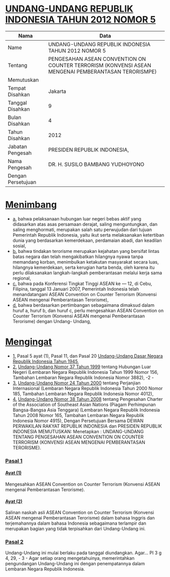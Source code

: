 # [UNDANG-UNDANG REPUBLIK INDONESIA TAHUN 2012 NOMOR 5](http://example.org/legal/peraturan/uu/2012/5)

| Nama | Data |
| ------ | ----- |
|Name|UNDANG-UNDANG REPUBLIK INDONESIA TAHUN 2012 NOMOR 5|
|Tentang| PENGESAHAN ASEAN CONVENTION ON COUNTER TERRORISM (KONVENSI ASEAN MENGENAI PEMBERANTASAN TERORISMPE)|
|Memutuskan||
|Tempat Disahkan|Jakarta|
|Tanggal Disahkan|9|
|Bulan Disahkan|4|
|Tahun Disahkan|2012|
|Jabatan Pengesah|PRESIDEN REPUBLIK INDONESIA,|
|Nama Pengesah|DR. H. SUSILO BAMBANG YUDHOYONO|
|Dengan Persetujuan||
# [Menimbang](http://example.org/legal/peraturan/uu/2012/5/menimbang)

* [a.](http://example.org/legal/peraturan/uu/2012/5/menimbang/huruf/a) bahwa pelaksanaan hubungan luar negeri bebas aktif yang didasarkan atas asas persamaan derajat, saling menguntungkan, dan saling menghormati, merupakan salah satu perwujudan dari tujuan Pemerintah Republik Indonesia, yaitu ikut serta melaksanakan ketertiban dunia yang berdasarkan kemerdekaan, perdamaian abadi, dan keadilan sosial,
* [b.](http://example.org/legal/peraturan/uu/2012/5/menimbang/huruf/b) bahwa tindakan terorisme merupakan kejahatan yang bersifat lintas batas negara dan telah mengakibatkan hilangnya nyawa tanpa memandang korban, menimbulkan ketakutan masyarakat secara luas, hilangnya kemerdekaan, serta kerugian harta benda, oleh karena itu perlu dilaksanakan langkah-langkah pemberantasan melalui kerja sama regional,
* [c.](http://example.org/legal/peraturan/uu/2012/5/menimbang/huruf/c) bahwa pada Konferensi Tingkat Tinggi ASEAN ke — 12, di Cebu, Filipina, tanggal 13 Januari 2007, Pemerintah Indonesia telah menandatangani ASEAN Convention on Counter Terrorism (Konvensi ASEAN mengenai Pemberantasan Terorisme),
* [d.](http://example.org/legal/peraturan/uu/2012/5/menimbang/huruf/d) bahwa berdasarkan pertimbangan sebagaimana dimaksud dalam huruf a, huruf b, dan huruf c, perlu mengesahkan ASEAN Convention on Counter Terrorism (Konvensi ASEAN mengenai Pemberantasan Terorisme) dengan Undang- Undang,
# [Mengingat](http://example.org/legal/peraturan/uu/2012/5/mengingat)

* [1.](http://example.org/legal/peraturan/uu/2012/5/mengingat/huruf/0001) Pasal 5 ayat (1), Pasal 11, dan Pasal 20 [Undang-Undang Dasar Negara Republik Indonesia Tahun 1945](http://example.org/legal/peraturan/uu),
* [2.](http://example.org/legal/peraturan/uu/2012/5/mengingat/huruf/0002) [Undang-Undang Nomor 37 Tahun 1999](http://example.org/legal/peraturan/uu/1999/37) tentang Hubungan Luar Negeri (Lembaran Negara Republik Indonesia Tahun 1999 Nomor 156, Tambahan Lembaran Negara Republik Indonesia Nomor 3882), -2 -
* [3.](http://example.org/legal/peraturan/uu/2012/5/mengingat/huruf/0003) [Undang-Undang Nomor 24 Tahun 2000](http://example.org/legal/peraturan/uu/2000/24) tentang Perjanjian Internasional (Lembaran Negara Republik Indonesia Tahun 2000 Nomor 185, Tambahan Lembaran Negara Republik Indonesia Nomor 4012),
* [4.](http://example.org/legal/peraturan/uu/2012/5/mengingat/huruf/0004) [Undang-Undang Nomor 38 Tahun 2008](http://example.org/legal/peraturan/uu/2008/38) tentang Pengesahan Charter of the Association of Southeast Asian Nations (Piagam Perhimpunan Bangsa-Bangsa Asia Tenggara) (Lembaran Negara Republik Indonesia Tahun 2008 Nomor 165, Tambahan Lembaran Negara Republik Indonesia Nomor 4915), Dengan Persetujuan Bersama DEWAN PERWAKILAN RAKYAT REPUBLIK INDONESIA dan PRESIDEN REPUBLIK INDONESIA MEMUTUSKAN: Menetapkan : UNDANG-UNDANG TENTANG PENGESAHAN ASEAN CONVENTION ON COUNTER TERRORISM (KONVENSI ASEAN MENGENAI PEMBERANTASAN TERORISME).

### [Pasal 1](http://example.org/legal/peraturan/uu/2012/5/pasal/0001)

#### [Ayat (1)](http://example.org/legal/peraturan/uu/2012/5/pasal/0001/versi/20120409/ayat/0001)
Mengesahkan ASEAN Convention on Counter Terrorism (Konvensi ASEAN mengenai Pemberantasan Terorisme).

#### [Ayat (2)](http://example.org/legal/peraturan/uu/2012/5/pasal/0001/versi/20120409/ayat/0002)
Salinan naskah asli ASEAN Convention on Counter Terrorism (Konvensi ASEAN mengenai Pemberantasan Terorisme) dalam bahasa Inggris dan terjemahannya dalam bahasa Indonesia sebagaimana terlampir dan merupakan bagian yang tidak terpisahkan dari Undang-Undang ini.


### [Pasal 2](http://example.org/legal/peraturan/uu/2012/5/pasal/0002)
Undang-Undang ini mulai berlaku pada tanggal diundangkan. Agar... PI 3 g 4, 29, - 3 - Agar setiap orang mengetahuinya, memerintahkan pengundangan Undang-Undang ini dengan penempatannya dalam Lembaran Negara Republik Indonesia.
